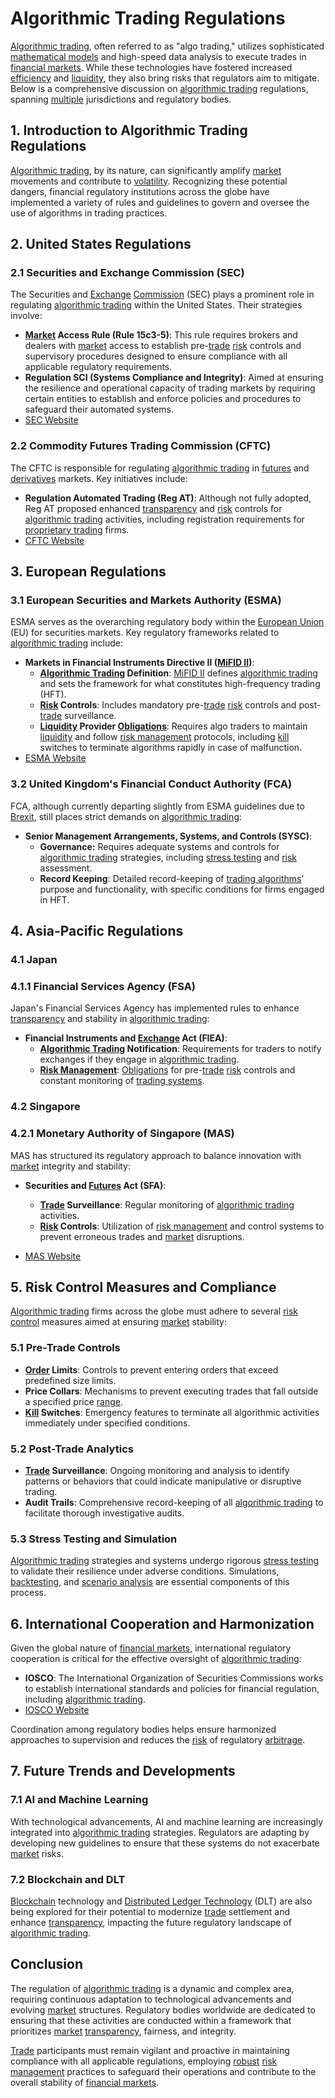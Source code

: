 # Algorithmic Trading Regulations

[Algorithmic trading](../a/algorithmic_trading.md), often referred to as "algo trading," utilizes sophisticated [mathematical models](../m/mathematical_models_in_trading.md) and high-speed data analysis to execute trades in [financial markets](../f/financial_market.md). While these technologies have fostered increased [efficiency](../e/efficiency.md) and [liquidity](../l/liquidity.md), they also bring risks that regulators aim to mitigate. Below is a comprehensive discussion on [algorithmic trading](../a/algorithmic_trading.md) regulations, spanning [multiple](../m/multiple.md) jurisdictions and regulatory bodies.

## 1. Introduction to Algorithmic Trading Regulations

[Algorithmic trading](../a/algorithmic_trading.md), by its nature, can significantly amplify [market](../m/market.md) movements and contribute to [volatility](../v/volatility.md). Recognizing these potential dangers, financial regulatory institutions across the globe have implemented a variety of rules and guidelines to govern and oversee the use of algorithms in trading practices.

## 2. United States Regulations

### 2.1 Securities and Exchange Commission (SEC)

The Securities and [Exchange](../e/exchange.md) [Commission](../c/commission.md) (SEC) plays a prominent role in regulating [algorithmic trading](../a/algorithmic_trading.md) within the United States. Their strategies involve:

- **[Market](../m/market.md) Access Rule (Rule 15c3-5)**: This rule requires brokers and dealers with [market](../m/market.md) access to establish pre-[trade](../t/trade.md) [risk](../r/risk.md) controls and supervisory procedures designed to ensure compliance with all applicable regulatory requirements.
- **Regulation SCI (Systems Compliance and Integrity)**: Aimed at ensuring the resilience and operational capacity of trading markets by requiring certain entities to establish and enforce policies and procedures to safeguard their automated systems.
- [SEC Website](https://www.sec.gov/)

### 2.2 Commodity Futures Trading Commission (CFTC)

The CFTC is responsible for regulating [algorithmic trading](../a/algorithmic_trading.md) in [futures](../f/futures.md) and [derivatives](../d/derivatives.md) markets. Key initiatives include:

- **Regulation Automated Trading (Reg AT)**: Although not fully adopted, Reg AT proposed enhanced [transparency](../t/transparency.md) and [risk](../r/risk.md) controls for [algorithmic trading](../a/algorithmic_trading.md) activities, including registration requirements for [proprietary trading](../p/proprietary_trading.md) firms.
- [CFTC Website](https://www.cftc.gov/)

## 3. European Regulations

### 3.1 European Securities and Markets Authority (ESMA)

ESMA serves as the overarching regulatory body within the [European Union](../e/european_union_(eu).md) (EU) for securities markets. Key regulatory frameworks related to [algorithmic trading](../a/algorithmic_trading.md) include:

- **Markets in Financial Instruments Directive II ([MiFID II](../m/mifid_ii.md))**:
  - **[Algorithmic Trading](../a/algorithmic_trading.md) Definition**: [MiFID II](../m/mifid_ii.md) defines [algorithmic trading](../a/algorithmic_trading.md) and sets the framework for what constitutes high-frequency trading (HFT).
  - **[Risk](../r/risk.md) Controls**: Includes mandatory pre-[trade](../t/trade.md) [risk](../r/risk.md) controls and post-[trade](../t/trade.md) surveillance.
  - **[Liquidity](../l/liquidity.md) Provider [Obligations](../o/obligation.md)**: Requires algo traders to maintain [liquidity](../l/liquidity.md) and follow [risk management](../r/risk_management.md) protocols, including [kill](../k/kill.md) switches to terminate algorithms rapidly in case of malfunction.
- [ESMA Website](https://www.esma.europa.eu/)

### 3.2 United Kingdom's Financial Conduct Authority (FCA)

FCA, although currently departing slightly from ESMA guidelines due to [Brexit](../b/brexit.md), still places strict demands on [algorithmic trading](../a/algorithmic_trading.md):

- **Senior Management Arrangements, Systems, and Controls (SYSC)**:
  - **Governance:** Requires adequate systems and controls for [algorithmic trading](../a/algorithmic_trading.md) strategies, including [stress testing](../s/stress_testing_in_trading.md) and [risk](../r/risk.md) assessment.
  - **Record Keeping**: Detailed record-keeping of [trading algorithms](../t/trading_algorithms.md)’ purpose and functionality, with specific conditions for firms engaged in HFT.

## 4. Asia-Pacific Regulations

### 4.1 Japan

### 4.1.1 Financial Services Agency (FSA)

Japan's Financial Services Agency has implemented rules to enhance [transparency](../t/transparency.md) and stability in [algorithmic trading](../a/algorithmic_trading.md):

- **Financial Instruments and [Exchange](../e/exchange.md) Act (FIEA)**:
  - **[Algorithmic Trading](../a/algorithmic_trading.md) Notification**: Requirements for traders to notify exchanges if they engage in [algorithmic trading](../a/algorithmic_trading.md).
  - **[Risk Management](../r/risk_management.md)**: [Obligations](../o/obligation.md) for pre-[trade](../t/trade.md) [risk](../r/risk.md) controls and constant monitoring of [trading systems](../t/trading_systems.md).

### 4.2 Singapore

### 4.2.1 Monetary Authority of Singapore (MAS)

MAS has structured its regulatory approach to balance innovation with [market](../m/market.md) integrity and stability:

- **Securities and [Futures](../f/futures.md) Act (SFA)**:
  - **[Trade](../t/trade.md) Surveillance**: Regular monitoring of [algorithmic trading](../a/algorithmic_trading.md) activities.
  - **[Risk](../r/risk.md) Controls**: Utilization of [risk management](../r/risk_management.md) and control systems to prevent erroneous trades and [market](../m/market.md) disruptions.

- [MAS Website](https://www.mas.gov.sg/)

## 5. Risk Control Measures and Compliance

[Algorithmic trading](../a/algorithmic_trading.md) firms across the globe must adhere to several [risk control](../r/risk_control.md) measures aimed at ensuring [market](../m/market.md) stability:

### 5.1 Pre-Trade Controls

- **[Order](../o/order.md) Limits**: Controls to prevent entering orders that exceed predefined size limits.
- **Price Collars**: Mechanisms to prevent executing trades that fall outside a specified price [range](../r/range.md).
- **[Kill](../k/kill.md) Switches**: Emergency features to terminate all algorithmic activities immediately under specified conditions.

### 5.2 Post-Trade Analytics

- **[Trade](../t/trade.md) Surveillance**: Ongoing monitoring and analysis to identify patterns or behaviors that could indicate manipulative or disruptive trading.
- **Audit Trails**: Comprehensive record-keeping of all [algorithmic trading](../a/algorithmic_trading.md) to facilitate thorough investigative audits.

### 5.3 Stress Testing and Simulation

[Algorithmic trading](../a/algorithmic_trading.md) strategies and systems undergo rigorous [stress testing](../s/stress_testing_in_trading.md) to validate their resilience under adverse conditions. Simulations, [backtesting](../b/backtesting.md), and [scenario analysis](../s/scenario_analysis.md) are essential components of this process.

## 6. International Cooperation and Harmonization

Given the global nature of [financial markets](../f/financial_market.md), international regulatory cooperation is critical for the effective oversight of [algorithmic trading](../a/algorithmic_trading.md):

- **IOSCO**: The International Organization of Securities Commissions works to establish international standards and policies for financial regulation, including [algorithmic trading](../a/algorithmic_trading.md).
- [IOSCO Website](https://www.iosco.org/)

Coordination among regulatory bodies helps ensure harmonized approaches to supervision and reduces the [risk](../r/risk.md) of regulatory [arbitrage](../a/arbitrage.md).

## 7. Future Trends and Developments

### 7.1 AI and Machine Learning

With technological advancements, AI and machine learning are increasingly integrated into [algorithmic trading](../a/algorithmic_trading.md) strategies. Regulators are adapting by developing new guidelines to ensure that these systems do not exacerbate [market](../m/market.md) risks.

### 7.2 Blockchain and DLT

[Blockchain](../b/blockchain_in_trading.md) technology and [Distributed Ledger Technology](../d/distributed_ledger_technology.md) (DLT) are also being explored for their potential to modernize [trade](../t/trade.md) settlement and enhance [transparency](../t/transparency.md), impacting the future regulatory landscape of [algorithmic trading](../a/algorithmic_trading.md).

## Conclusion

The regulation of [algorithmic trading](../a/algorithmic_trading.md) is a dynamic and complex area, requiring continuous adaptation to technological advancements and evolving [market](../m/market.md) structures. Regulatory bodies worldwide are dedicated to ensuring that these activities are conducted within a framework that prioritizes [market](../m/market.md) [transparency](../t/transparency.md), fairness, and integrity.

[Trade](../t/trade.md) participants must remain vigilant and proactive in maintaining compliance with all applicable regulations, employing [robust](../r/robust.md) [risk management](../r/risk_management.md) practices to safeguard their operations and contribute to the overall stability of [financial markets](../f/financial_market.md).